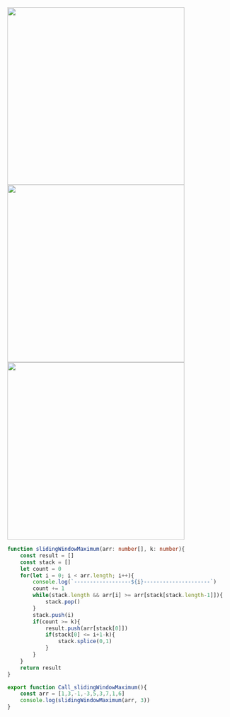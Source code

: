<img width=400 height=400 src="https://github.com/user-attachments/assets/b71ee68a-28dd-4625-b554-012f5d6e1b54">

<img width=400 height=400 src="https://github.com/user-attachments/assets/f34f2b9f-48cc-4f6c-95a0-22adab4a7c6d">

<img width=400 height=400 src="https://github.com/user-attachments/assets/61a220b7-2570-47d5-94dd-32d30684fd2b">


```ts
function slidingWindowMaximum(arr: number[], k: number){
    const result = []
    const stack = []
    let count = 0
    for(let i = 0; i < arr.length; i++){
        console.log(`------------------${i}---------------------`)
        count += 1
        while(stack.length && arr[i] >= arr[stack[stack.length-1]]){
            stack.pop()
        }
        stack.push(i)
        if(count >= k){
            result.push(arr[stack[0]])
            if(stack[0] <= i+1-k){
                stack.splice(0,1)
            }
        }
    }
    return result
}

export function Call_slidingWindowMaximum(){
    const arr = [1,3,-1,-3,5,3,7,1,6]
    console.log(slidingWindowMaximum(arr, 3))
}

```
